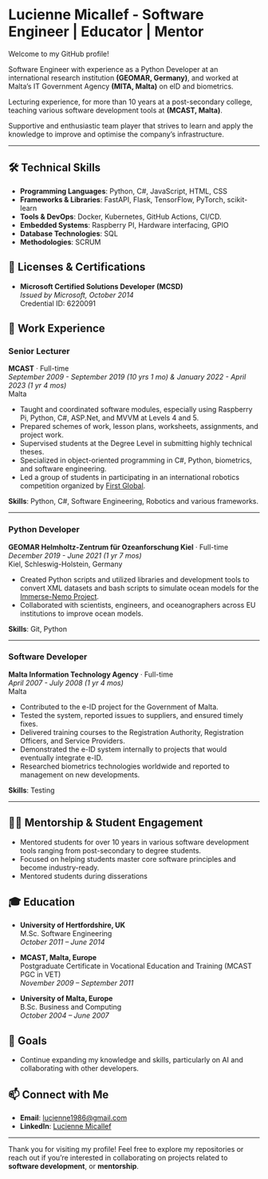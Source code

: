 # Lucienne Micallef - Software Engineer | Educator | Mentor

Welcome to my GitHub profile! 

Software Engineer with experience as a Python Developer at an international research institution **(GEOMAR, Germany)**, and worked at Malta’s IT Government Agency **(MITA, Malta)** on eID and biometrics.

Lecturing experience, for more than 10 years at a post-secondary college, teaching various software development tools at **(MCAST, Malta)**. 

Supportive and enthusiastic team player that strives to learn and apply the knowledge to improve and optimise the company’s infrastructure. 


---

## 🛠️ Technical Skills
- **Programming Languages**: Python, C#, JavaScript, HTML, CSS
- **Frameworks & Libraries**: FastAPI, Flask, TensorFlow, PyTorch, scikit-learn
- **Tools & DevOps**: Docker, Kubernetes, GitHub Actions, CI/CD.
- **Embedded Systems**: Raspberry PI, Hardware interfacing, GPIO
- **Database Technologies**: SQL
- **Methodologies**: SCRUM

## 🏅 Licenses & Certifications
- **Microsoft Certified Solutions Developer (MCSD)**  
  *Issued by Microsoft, October 2014*  
  Credential ID: 6220091

## 💼 Work Experience

### Senior Lecturer
**MCAST** · Full-time  
*September 2009 - September 2019 (10 yrs 1 mo) & January 2022 - April 2023 (1 yr 4 mos)*   
Malta  
- Taught and coordinated software modules, especially using Raspberry Pi, Python, C#, ASP.Net, and MVVM at Levels 4 and 5.  
- Prepared schemes of work, lesson plans, worksheets, assignments, and project work.  
- Supervised students at the Degree Level in submitting highly technical theses.  
- Specialized in object-oriented programming in C#, Python, biometrics, and software engineering.
- Led a group of students in participating in an international robotics competition organized by [First Global](https://first.global).

**Skills**: Python, C#, Software Engineering, Robotics and various frameworks.

---

### Python Developer
**GEOMAR Helmholtz-Zentrum für Ozeanforschung Kiel** · Full-time  
*December 2019 - June 2021 (1 yr 7 mos)*  
Kiel, Schleswig-Holstein, Germany  
- Created Python scripts and utilized libraries and development tools to convert XML datasets and bash scripts to simulate ocean models for the [Immerse-Nemo Project](https://immerse-ocean.eu/).  
- Collaborated with scientists, engineers, and oceanographers across EU institutions to improve ocean models.

**Skills**: Git, Python 

---

### Software Developer
**Malta Information Technology Agency** · Full-time  
*April 2007 - July 2008 (1 yr 4 mos)*  
Malta  
- Contributed to the e-ID project for the Government of Malta.  
- Tested the system, reported issues to suppliers, and ensured timely fixes.  
- Delivered training courses to the Registration Authority, Registration Officers, and Service Providers.  
- Demonstrated the e-ID system internally to projects that would eventually integrate e-ID.  
- Researched biometrics technologies worldwide and reported to management on new developments.

**Skills**: Testing

---

## 👩‍💻 Mentorship & Student Engagement
- Mentored students for over 10 years in various software development tools ranging from post-secondary to degree students. 
- Focused on helping students master core software principles and become industry-ready.
- Mentored students during disserations

## 🎓 Education
- **University of Hertfordshire, UK**  
  M.Sc. Software Engineering  
  *October 2011 – June 2014*

- **MCAST, Malta, Europe**  
  Postgraduate Certificate in Vocational Education and Training (MCAST PGC in VET)  
  *November 2009 – September 2011*

- **University of Malta, Europe**  
  B.Sc. Business and Computing  
  *October 2004 – June 2007*

## 🎯 Goals
- Continue expanding my knowledge and skills, particularly on AI and collaborating with other developers.

## 📫 Connect with Me
- **Email**: [lucienne1986@gmail.com](mailto:lucienne1986@gmail.com)
- **LinkedIn**: [Lucienne Micallef](https://www.linkedin.com/in/lucienne-micallef-56365b31)

---

Thank you for visiting my profile! Feel free to explore my repositories or reach out if you’re interested in collaborating on projects related to **software development**, or **mentorship**.

